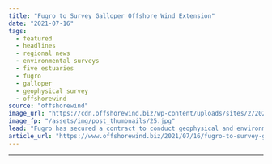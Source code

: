 ```yaml
---
title: "Fugro to Survey Galloper Offshore Wind Extension"
date: "2021-07-16"
tags: 
  - featured
  - headlines
  - regional news
  - environmental surveys
  - five estuaries
  - fugro
  - galloper
  - geophysical survey
  - offshorewind
source: "offshorewind"
image_url: "https://cdn.offshorewind.biz/wp-content/uploads/sites/2/2021/05/20104502/Offshore-Surveys-Start-at-UK-Extension-Wind-Farm.jpg"
image_fp: "/assets/img/post_thumbnails/25.jpg"
lead: "Fugro has secured a contract to conduct geophysical and environmental site investigations at the"
article_url: "https://www.offshorewind.biz/2021/07/16/fugro-to-survey-galloper-offshore-wind-extension/"
---
```


---
